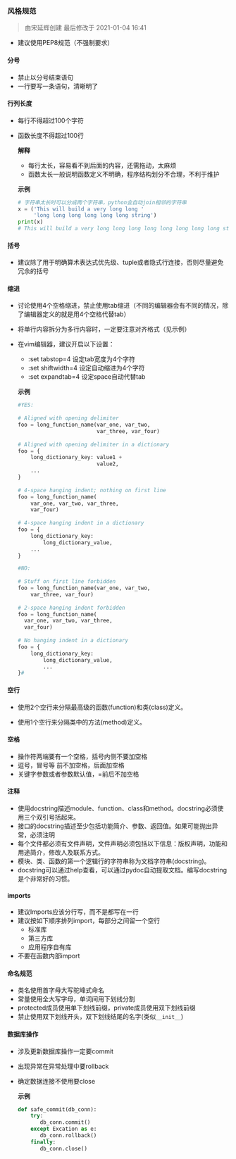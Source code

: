 ### 风格规范

> 由宋延辉创建 最后修改于 2021-01-04 16:41

- 建议使用PEP8规范（不强制要求）

#### 分号

- 禁止以分号结束语句
- 一行要写一条语句，清晰明了

#### 行列长度

- 每行不得超过100个字符

- 函数长度不得超过100行

  **解释**

  - 每行太长，容易看不到后面的内容，还需拖动，太麻烦
  - 函数太长一般说明函数定义不明确，程序结构划分不合理，不利于维护

  __示例__

  ```python
  # 字符串太长时可以分成两个字符串，python会自动join相邻的字符串
  x = ('This will build a very long long '
       'long long long long long long string')
  print(x)
  # This will build a very long long long long long long long long string
  ```

#### 括号

- 建议除了用于明确算术表达式优先级、tuple或者隐式行连接，否则尽量避免冗余的括号

#### 缩进

- 讨论使用4个空格缩进，禁止使用tab缩进（不同的编辑器会有不同的情况，除了编辑器定义的就是用4个空格代替tab）

- 将单行内容拆分为多行内容时，一定要注意对齐格式（见示例）

- 在vim编辑器，建议开启以下设置：

  - :set tabstop=4       设定tab宽度为4个字符
  - :set shiftwidth=4   设定自动缩进为4个字符
  - :set expandtab=4  设定space自动代替tab

  **示例**

  ```python
  #YES:
   
  # Aligned with opening delimiter
  foo = long_function_name(var_one, var_two,
                           var_three, var_four)
   
  # Aligned with opening delimiter in a dictionary
  foo = {
      long_dictionary_key: value1 +
                           value2,
      ...
  }
   
  # 4-space hanging indent; nothing on first line
  foo = long_function_name(
      var_one, var_two, var_three,
      var_four)
   
  # 4-space hanging indent in a dictionary
  foo = {
      long_dictionary_key:
          long_dictionary_value,
      ...
  }
  
  #NO:
   
  # Stuff on first line forbidden
  foo = long_function_name(var_one, var_two,
      var_three, var_four)
   
  # 2-space hanging indent forbidden
  foo = long_function_name(
    var_one, var_two, var_three,
    var_four)
   
  # No hanging indent in a dictionary
  foo = {
      long_dictionary_key:
          long_dictionary_value,
          ...
  }#
  ```

#### 空行

- 使用2个空行来分隔最高级的函数(function)和类(class)定义。

- 使用1个空行来分隔类中的方法(method)定义。

#### 空格

- 操作符两端要有一个空格，括号内侧不要加空格
- 逗号，冒号等 前不加空格，后面加空格
- 关键字参数或者参数默认值，=前后不加空格

#### 注释

- 使用docstring描述module、function、class和method。docstring必须使用三个双引号括起来。
- 接口的docstring描述至少包括功能简介、参数、返回值。如果可能抛出异常，必须注明
- 每个文件都必须有文件声明，文件声明必须包括以下信息：版权声明，功能和用途简介，修改人及联系方式。
- 模块、类、函数的第一个逻辑行的字符串称为文档字符串(docstring)。
- docstring可以通过help查看，可以通过pydoc自动提取文档。编写docstring是个非常好的习惯。

#### imports

- 建议Imports应该分行写，而不是都写在一行
- 建议按如下顺序排列import，每部分之间留一个空行
  - 标准库
  - 第三方库
  - 应用程序自有库
- 不要在函数内部import

#### 命名规范

- 类名使用首字母大写驼峰式命名
- 常量使用全大写字母，单词间用下划线分割
- protected成员使用单下划线前缀，private成员使用双下划线前缀
- 禁止使用双下划线开头，双下划线结尾的名字(类似`__init__`)

#### 数据库操作

- 涉及更新数据库操作一定要commit

- 出现异常在异常处理中要rollback

- 确定数据连接不使用要close

  **示例**

  ```python
  def safe_commit(db_conn):
      try:
         db_conn.commit()
      except Excation as e:
         db_conn.rollback()
      finally:
         db_conn.close()
  ```

  